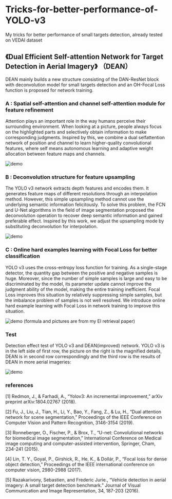 # Tricks-for-better-performance-of-YOLO-v3

My tricks for better performance of small targets detection, already tested on VEDAI dataset

## 《Dual Efficient Self-attention Network for Target Detection in Aerial Imagery》 （DEAN）
DEAN mainly builds a new structure consisting of the DAN-ResNet block with deconvolution model for small targets detection
and an OH-Focal Loss function is proposed for network training.

### A : Spatial self-attention and channel self-attention module for feature refinement
Attention plays an important role in the way humans perceive their surrounding environment. When looking at a picture, people always focus on the highlighted parts and selectively obtain information to make corresponding judgments. Inspired by this, we combine a dual selfattention network of position and channel to learn higher-quality convolutional features, where self means autonomous learning and adaptive weight allocation between feature maps and channels.

![demo](https://github.com/Realwhisky/Tricks-for-better-performance-of-YOLO-v3/blob/master/Attention.jpg)

### B : Deconvolution structure for feature upsampling
The YOLO v3 network extracts depth features and encodes them. It generates feature maps of different resolutions through an interpolation method. However, this simple upsampling method cannot use the underlying semantic information felicitously. To solve this problem, the FCN and U-Net algorithms in the field of image segmentation proposed the deconvolution operation to recover deep semantic information and gained preferable effect. Inspired by this work, we adjust the upsampling mode by substituting deconvolution for interpolation.

![demo](https://github.com/Realwhisky/Tricks-for-better-performance-of-YOLO-v3/blob/master/deconvolution.jpg)

### C : Online hard examples learning with Focal Loss for better classification
YOLO v3 uses the cross-entropy loss function for training. As a single-stage detector, the quantity gap between the positive and negative samples is huge. Moreover, since the number of simple samples is large and easy to be discriminated by the model, its parameter update cannot improve the judgment ability of the model, making the entire training inefficient. Focal Loss improves this situation by relatively suppressing simple samples, but the imbalance problem of samples is not well resolved. We introduce online hard example learning with Focal Loss in network training to improve this situation.

![demo](https://github.com/Realwhisky/Tricks-for-better-performance-of-YOLO-v3/blob/master/OH-Focal%20Loss.jpg)
(formula and pictures are from my EI retrieval paper)

### Test
Detection effect test of YOLO v3 and DEAN(improved) network. YOLO v3 is in the left side of first row, the picture on the right is the magnified details, DEAN is in second row correspondingly and the third row is the results of DEAN in more aerial imageries:

![demo](https://github.com/Realwhisky/Tricks-for-better-performance-of-YOLO-v3/blob/master/test.jpg)

### references
[1] Redmon, J., & Farhadi, A., “Yolov3: An incremental improvement,” arXiv preprint arXiv:1804.02767 (2018).

[2] Fu, J., Liu, J., Tian, H., Li, Y., Bao, Y., Fang, Z., & Lu, H., “Dual attention network for scene segmentation,” Proceedings of the IEEE Conference on Computer Vision and Pattern Recognition, 3146-3154 (2019).

[3] Ronneberger, O., Fischer, P., & Brox, T., “U-net: Convolutional networks for biomedical image segmentation,” International Conference on Medical image computing and computer-assisted intervention, Springer, Cham, 234-241 (2015).

[4] Lin, T. Y., Goyal, P., Girshick, R., He, K., & Dollár, P., “Focal loss for dense object detection,” Proceedings of the IEEE international conference on computer vision, 2980-2988 (2017).

[5] Razakarivony, Sebastien, and Frederic Jurie., “Vehicle detection in aerial imagery: A small target detection benchmark.” Journal of Visual Communication and Image Representation, 34, 187-203 (2016).
